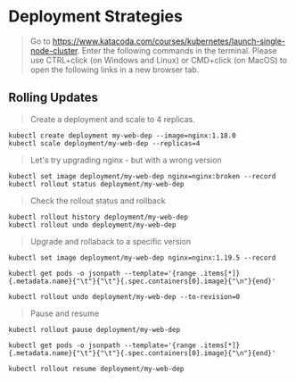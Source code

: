 # Deployment Strategies
> Go to https://www.katacoda.com/courses/kubernetes/launch-single-node-cluster. Enter the following commands in the terminal.
Please use CTRL+click (on Windows and Linux) or CMD+click (on MacOS) to open the following links in a new browser tab.

## Rolling Updates 
> Create a deployment and scale to 4 replicas.
```
kubectl create deployment my-web-dep --image=nginx:1.18.0 
kubectl scale deployment/my-web-dep --replicas=4
```

> Let's try upgrading nginx - but with a wrong version
```
kubectl set image deployment/my-web-dep nginx=nginx:broken --record
kubectl rollout status deployment/my-web-dep
```

> Check the rollout status and rollback
```
kubectl rollout history deployment/my-web-dep
kubectl rollout undo deployment/my-web-dep
```

> Upgrade and rollaback to a specific version
```
kubectl set image deployment/my-web-dep nginx=nginx:1.19.5 --record

kubectl get pods -o jsonpath --template='{range .items[*]}{.metadata.name}{"\t"}{"\t"}{.spec.containers[0].image}{"\n"}{end}'

kubectl rollout undo deployment/my-web-dep --to-revision=0
```

> Pause and resume
```
kubectl rollout pause deployment/my-web-dep

kubectl get pods -o jsonpath --template='{range .items[*]}{.metadata.name}{"\t"}{"\t"}{.spec.containers[0].image}{"\n"}{end}'

kubectl rollout resume deployment/my-web-dep
```
